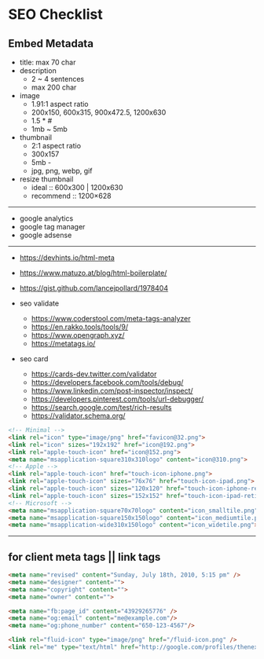 # SEO Checklist

## Embed Metadata

- title: max 70 char
- description
  - 2 ~ 4 sentences
  - max 200 char
- image
  - 1.91:1 aspect ratio
  - 200x150, 600x315, 900x472.5, 1200x630
  - 1.5 * #
  - 1mb ~ 5mb
- thumbnail
  - 2:1 aspect ratio
  - 300x157
  - 5mb -
  - jpg, png, webp, gif
- resize thumbnail
  - ideal :: 600x300 | 1200x630
  - recommend :: 1200×628

---

- google analytics
- google tag manager
- google adsense

---

- https://devhints.io/html-meta
- https://www.matuzo.at/blog/html-boilerplate/
- https://gist.github.com/lancejpollard/1978404

- seo validate
  - https://www.coderstool.com/meta-tags-analyzer
  - https://en.rakko.tools/tools/9/
  - https://www.opengraph.xyz/
  - https://metatags.io/

- seo card
  - https://cards-dev.twitter.com/validator
  - https://developers.facebook.com/tools/debug/
  - https://www.linkedin.com/post-inspector/inspect/
  - https://developers.pinterest.com/tools/url-debugger/
  - https://search.google.com/test/rich-results
  - https://validator.schema.org/

```html
<!-- Minimal -->
<link rel="icon" type="image/png" href="favicon@32.png">
<link rel="icon" sizes="192x192" href="icon@192.png">
<link rel="apple-touch-icon" href="icon@152.png">
<meta name="msapplication-square310x310logo" content="icon@310.png">
<!-- Apple -->
<link rel="apple-touch-icon" href="touch-icon-iphone.png">
<link rel="apple-touch-icon" sizes="76x76" href="touch-icon-ipad.png">
<link rel="apple-touch-icon" sizes="120x120" href="touch-icon-iphone-retina.png">
<link rel="apple-touch-icon" sizes="152x152" href="touch-icon-ipad-retina.png">
<!-- Microsoft -->
<meta name="msapplication-square70x70logo" content="icon_smalltile.png">
<meta name="msapplication-square150x150logo" content="icon_mediumtile.png">
<meta name="msapplication-wide310x150logo" content="icon_widetile.png">
```

---

## for client meta tags || link tags
```html
<meta name="revised" content="Sunday, July 18th, 2010, 5:15 pm" />
<meta name="designer" content="">
<meta name="copyright" content="">
<meta name="owner" content="">

<meta name="fb:page_id" content="43929265776" />
<meta name="og:email" content="me@example.com"/>
<meta name="og:phone_number" content="650-123-4567"/>

<link rel="fluid-icon" type="image/png" href="/fluid-icon.png" />
<link rel="me" type="text/html" href="http://google.com/profiles/thenextweb"/>
```